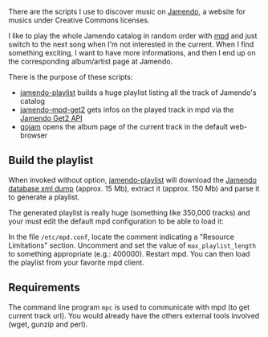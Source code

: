 There are the scripts I use to discover music on [Jamendo][jam], a website for musics under Creative Commons licenses.

I like to play the whole Jamendo catalog in random order with [mpd][mpd] and just switch to the next song when I'm not interested in the current.
When I find something exciting, I want to have more informations, and then I end up on the corresponding album/artist page at Jamendo.

There is the purpose of these scripts:
 - [jamendo-playlist][jpl] builds a huge playlist listing all the track of Jamendo's catalog
 - [jamendo-mpd-get2][jgm2] gets infos on the played track in mpd via the [Jamendo Get2 API][jamget2api]
 - [gojam][gojam] opens the album page of the current track in the default web-browser

## Build the playlist
When invoked without option, [jamendo-playlist][jpl] will download the [Jamendo database xml dump][jamxml] (approx. 15 Mb), extract it (approx. 150 Mb) and parse it to generate a playlist.

The generated playlist is really huge (something like 350,000 tracks) and your must edit the default mpd configuration to be able to load it:

In the file `/etc/mpd.conf`, locate the comment indicating a "Resource Limitations" section. Uncomment and set the value of `max_playlist_length` to something appropriate (e.g.: 400000).
Restart mpd. You can then load the playlist from your favorite mpd client.

## Requirements
The command line program `mpc` is used to communicate with mpd (to get current track url).
You would already have the others external tools involved (wget, gunzip and perl).

[jpl]: http://github.com/PotatoesMaster/jamendo-tools/blob/master/jamendo-playlist
[jgm2]: http://github.com/PotatoesMaster/jamendo-tools/blob/master/jamendo-mpd-get2
[gojam]: http://github.com/PotatoesMaster/jamendo-tools/blob/master/gojam

[jam]: http://www.jamendo.com/
[jamxml]: http://developer.jamendo.com/fr/wiki/NewDatabaseDumps
[jamget2api]: http://developer.jamendo.com/fr/wiki/Musiclist2Api

[mpd]: https://en.wikipedia.org/wiki/Music_Player_Daemon
